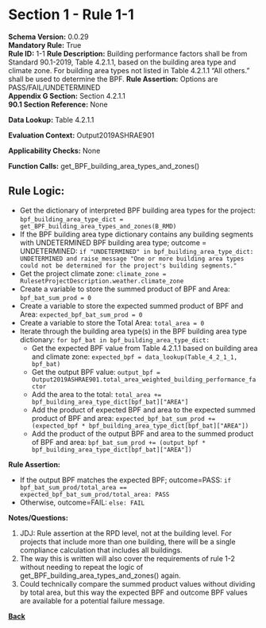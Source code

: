 # Section 1 - Rule 1-1
**Schema Version:** 0.0.29  
**Mandatory Rule:** True  
**Rule ID:** 1-1
**Rule Description:** Building performance factors shall be from Standard 90.1-2019, Table 4.2.1.1, based on the building area type and climate zone. For building area types not listed in Table 4.2.1.1  “All others.” shall be used to determine the BPF.
**Rule Assertion:** Options are PASS/FAIL/UNDETERMINED     
**Appendix G Section:** Section 4.2.1.1  
**90.1 Section Reference:** None  

**Data Lookup:** Table 4.2.1.1 

**Evaluation Context:** Output2019ASHRAE901

**Applicability Checks:** None

**Function Calls:**
get_BPF_building_area_types_and_zones()

## Rule Logic:
- Get the dictionary of interpreted BPF building area types for the project: `bpf_building_area_type_dict = get_BPF_building_area_types_and_zones(B_RMD)`
- If the BPF building area type dictionary contains any building segments with UNDETERMINED BPF building area type; outcome = UNDETERMINED: `if "UNDETERMINED" in bpf_building_area_type_dict: UNDETERMINED and raise_message "One or more building area types could not be determined for the project's building segments."`
- Get the project climate zone: `climate_zone = RulesetProjectDescription.weather.climate_zone`
- Create a variable to store the summed product of BPF and Area: `bpf_bat_sum_prod = 0`
- Create a variable to store the expected summed product of BPF and Area: `expected_bpf_bat_sum_prod = 0`
- Create a variable to store the Total Area: `total_area = 0`
- Iterate through the building area type(s) in the BPF building area type dictionary: `for bpf_bat in bpf_building_area_type_dict:`
  - Get the expected BPF value from Table 4.2.1.1 based on building area and climate zone: `expected_bpf = data_lookup(Table_4_2_1_1, bpf_bat)`
  - Get the output BPF value: `output_bpf = Output2019ASHRAE901.total_area_weighted_building_performance_factor`
  - Add the area to the total: `total_area += bpf_building_area_type_dict[bpf_bat]["AREA"]`
  - Add the product of expected BPF and area to the expected summed product of BPF and area: `expected_bpf_bat_sum_prod += (expected_bpf * bpf_building_area_type_dict[bpf_bat]["AREA"])`
  - Add the product of the output BPF and area to the summed product of BPF and area: `bpf_bat_sum_prod += (output_bpf * bpf_building_area_type_dict[bpf_bat]["AREA"])`

**Rule Assertion:**
- If the output BPF matches the expected BPF; outcome=PASS: `if bpf_bat_sum_prod/total_area == expected_bpf_bat_sum_prod/total_area: PASS`
- Otherwise, outcome=FAIL: `else: FAIL`

**Notes/Questions:** 
1. JDJ: Rule assertion at the RPD level, not at the building level. For projects that include more than one building, there will be a single compliance calculation that includes all buildings.
2. The way this is written will also cover the requirements of rule 1-2 without needing to repeat the logic of get_BPF_building_area_types_and_zones() again.
3. Could technically compare the summed product values without dividing by total area, but this way the expected BPF and outcome BPF values are available for a potential failure message.

**[Back](../_toc.md)**